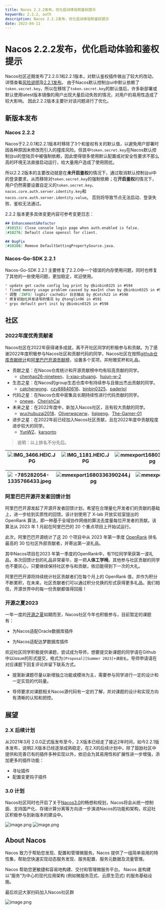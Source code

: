 ```yaml
---
title: Nacos 2.2.2发布，优化启动体验和鉴权提示
keywords: 2.2.2, auth
description: Nacos 2.2.2发布，优化启动体验和鉴权提示
date: 2023-04-11
---
```

# Nacos 2.2.2发布，优化启动体验和鉴权提示

Nacos社区近期发布了2.2.0.1和2.2.1版本，对默认鉴权插件做出了较大的改动，详情查看[风险说明](https://nacos.io/zh-cn/blog/announcement-token-secret-key.html)及[2.2.1发布](https://nacos.io/zh-cn/blog/2.2.1-release.html)。
由于Nacos默认控制台ui中默认依赖了`token.secret.key`，所以在移除了`token.secret.key`的默认值后，许多新部署或默认使用latest版本镜像的用户出现大量启动失败的情况，对用户的易用性造成了较大影响。
因此2.2.2版本主要针对该问题进行了优化。

## 新版本发布
### Nacos 2.2.2

Nacos于2.2.0.1和2.2.1版本时移除了3个和鉴权有关的默认值，以避免用户部署时因各种原因未修改而引入的撞库风险。但其中`token.secret.key`在Nacos默认控制台ui的登陆页中被强制依赖，因此使得很多使用默认配置或对安全性要求不那么高的环境无法直接启动运行，给大量用户造成了使用困扰。

所以2.2.2版本的主要改动就是在**未开启鉴权**的情况下，通过取消默认控制台ui中的登录要求，从而移除对`token.secret.key`的强制依赖；在**开启鉴权**的情况下，用户仍然需要设置自定义的`token.secret.key`、`nacos.core.auth.server.identity.key`和 `nacos.core.auth.server.identity.value`。
否则将导致节点无法启动、登录失败、鉴权无法通过。

2.2.2 版本更多具体变更内容可参考变更日志：

```markdown
## Enhancement&Refactor
[#10153] Close console login page when auth.enabled is false.
[#10276] Default close openssl for client.

## BugFix
[#10208] Remove DefaultSettingPropertySource.java.
```

### Nacos-Go-SDK 2.2.1
Nacos-Go-SDK 2.2.1 主要修复了2.2.0中一个错误的内存使用问题，同时也修复了其他的一些使用问题，更加稳定，欢迎使用。

```markdown
* update get cache config log print by @binbin0325 in #594
* fixed memory usage problem caused by maxInt chan by @binbin0325 in #596
* 调整 [INFO] logDir cacheDir 日志输出 by @Cotch22 in #590
* 修复初始化并发读写的情况 by @tonglin96 in #591
* grpc default port init by @binbin0325 in #598
```

## 社区
### 2022年度优秀贡献者

Nacos社区在2022年获得诸多成就，离不开社区同学的积极参与和贡献。为了感谢2022年度积极参与Nacos社区和贡献代码的同学，Nacos社区在按照[github仓库贡献统计](https://github.com/alibaba/nacos/graphs/contributors)和[阿里巴巴开源贡献榜](https://opensource.alibaba.com/contribution_leaderboard/details?projectValue=nacos&timeType=month&time=1677600000000)，设置多个奖项，并附赠奖杯和礼品。

- 贡献之星：在Nacos仓库统计和开源贡献榜中均有较高贡献的同学。
   - [chenhao26-nineteen](https://github.com/chenhao26-nineteen)、[li-xiao-shuang](https://github.com/li-xiao-shuang)、[hujun-w-2](https://github.com/hujun-w-2)
- 生态之星：在Nacos的group生态仓库中有持续参与且做出杰出贡献的同学。
   - [catcherwong](https://github.com/catcherwong)、[czy88840616](https://github.com/czy88840616)、[binbin0325](https://github.com/binbin0325)、[paderlol](https://github.com/paderlol)
- 代码之星：在Nacos仓库中密集且长期持续性进行代码贡献的同学。
   - [onewe](https://github.com/onewe)、[CherishCai](https://github.com/CherishCai)
- 未来之星：在2022年度中，新加入Nacos社区，且有较大贡献的同学。
   - [wuchubuzai2018](https://github.com/wuchubuzai2018)、[Oliverwqcwrw](https://github.com/Oliverwqcwrw)、[liqipeng](https://github.com/liqipeng)、[The-Gamer-01](https://github.com/The-Gamer-01)
- 进步之星：在2022年前已经加入Nacos社区贡献，且在2022年度中贡献程度进步较大的同学。
   - [YunWZ](https://github.com/YunWZ)、[karsonto](https://github.com/karsonto)

> 说明：以上排名不分先后。

| ![IMG_3466.HEIC.JPG](https://cdn.nlark.com/yuque/0/2023/jpeg/1577777/1680852964284-2443605d-d594-4dc8-bb75-6da14cdd8f12.jpeg#averageHue=%23a07b5e&clientId=udb7e5972-f7b4-4&from=paste&height=437&id=u6436f8f0&name=IMG_3466.HEIC.JPG&originHeight=874&originWidth=1166&originalType=binary&ratio=2&rotation=0&showTitle=false&size=264073&status=done&style=none&taskId=u7e0f0ab0-a69e-47b3-ad71-b1f016221bf&title=&width=583) | ![IMG_1181.HEIC.JPG](https://cdn.nlark.com/yuque/0/2023/jpeg/1577777/1680852964324-f149c75c-b204-445c-a3b4-24aff8b79b5b.jpeg#averageHue=%23586c77&clientId=udb7e5972-f7b4-4&from=paste&height=437&id=uc7c2a34e&name=IMG_1181.HEIC.JPG&originHeight=874&originWidth=1166&originalType=binary&ratio=2&rotation=0&showTitle=false&size=247482&status=done&style=none&taskId=u7dfe30f4-5949-49b8-8a86-5d19ccd7324&title=&width=583) | ![mmexport1680323559666.jpg](https://cdn.nlark.com/yuque/0/2023/jpeg/1577777/1680852987035-7bb5cad5-fbb1-4764-8383-19ddd22fb996.jpeg#averageHue=%23929990&clientId=udb7e5972-f7b4-4&from=paste&height=477&id=uea2c475d&name=mmexport1680323559666.jpg&originHeight=954&originWidth=1279&originalType=binary&ratio=2&rotation=0&showTitle=false&size=114898&status=done&style=none&taskId=ub2325bbf-d12c-4937-96d2-fd0261d93c3&title=&width=639.5) | ![1426060892935891238.jpg](https://cdn.nlark.com/yuque/0/2023/jpeg/1577777/1681263310705-6a4bc1b0-b17a-4d46-9a82-597401cda18b.jpeg#averageHue=%23b59584&clientId=u0dc24e80-8387-4&from=drop&id=u054e0974&name=1426060892935891238.jpg&originHeight=874&originWidth=1166&originalType=binary&ratio=2&rotation=0&showTitle=false&size=211224&status=done&style=none&taskId=uee90003b-75bd-4847-a2fa-29e5b7523e6&title=) |
| --- | --- | --- | --- |

| ![-785282054-1335766433.jpeg](https://cdn.nlark.com/yuque/0/2023/jpeg/1577777/1681263479015-956f234c-10dd-4150-acb1-f5aed470bd3a.jpeg#averageHue=%239b9e97&clientId=ua7179cf3-e42b-4&from=drop&id=u92c70cc9&name=-785282054-1335766433.jpeg&originHeight=1166&originWidth=1166&originalType=binary&ratio=2&rotation=0&showTitle=false&size=904298&status=done&style=none&taskId=u87fee435-af68-44d7-928e-4fb0610365e&title=) | ![mmexport1680336390244.jpg](https://cdn.nlark.com/yuque/0/2023/jpeg/1577777/1681263583874-fc2c0b22-0d8f-405b-847a-c0c6076b8cb6.jpeg#averageHue=%23a7aaa3&clientId=u61417e98-ccbb-4&from=drop&id=u3d14b102&name=mmexport1680336390244.jpg&originHeight=1780&originWidth=1162&originalType=binary&ratio=2&rotation=0&showTitle=false&size=118932&status=done&style=none&taskId=ua477518c-0ee2-4ba8-bd7a-461c4a3f0e9&title=) | ![mmexport1680339291530.jpg](https://cdn.nlark.com/yuque/0/2023/jpeg/1577777/1681263589035-47d7ba3c-615a-4b17-a76d-df8c9f01c441.jpeg#averageHue=%23c4c2b8&clientId=u61417e98-ccbb-4&from=drop&id=u24a8e681&name=mmexport1680339291530.jpg&originHeight=2066&originWidth=1162&originalType=binary&ratio=2&rotation=0&showTitle=false&size=447708&status=done&style=none&taskId=u01e12f78-7602-4938-a19f-93e79692b42&title=) |
| --- | --- | --- |

### 阿里巴巴开源开发者回馈计划
阿里巴巴开源发起了开源开发者回馈计划，希望在合理量化开发者们的贡献的基础上，进一步给到实质性的回馈。该计划使用了 X-lab 开放实验室提出的 OpenRank 算法，即一种基于全域协作网络的算法去度量每位开发者的贡献。该算法从 2023 年 1 月起在阿里巴巴的 20 个重点项目上开始试运行。

此次，阿里巴巴开源统计了这 20 个项目中从 2023 年第一季度 [OpenRank](https://opensource.alibaba.com/contribution_leaderboard/details?projectValue=nacos&timeType=month&time=1677600000000) 排名最高的 30 位社区外部贡献者，并寄出第一波礼品。

其中Nacos项目在2023 年第一季度的OpenRank中，有11位同学荣获第一波礼品，本次回馈计划的礼品非常豪华，是一把**人体工学椅**。其他参与社区贡献的同学也不要灰心，只要继续保持社区参与和贡献，依旧能得到下一次的大礼。

阿里巴巴开源将持续统计社区贡献者们在每个月上的 OpenRank 值，并作为积分不断累积，在未来，社区贡献者们可以通过积分兑换的形式获得更多礼品。我们相信，开源世界中的每一份贡献都值得回报！

### 开源之夏2023

一年一度的[开源之夏](https://summer-ospp.ac.cn/org/orgdetail/ab188e59-fab8-468f-bc89-bdc2bd8b5e64)如期而至，Nacos社区今年也积极参与，目前暂定的课题有：

- 为Nacos适配Oracle数据库插件

- 为Nacos适配达梦数据库插件

欢迎社区同学积极提供课题，尝试成为导师，想要提交新课题的同学请在Github中以issue的形式提交，格式为`[Proposal][Summer 2023]+课题名`，导师申请请在对应课题下回复评论并留下联系方式。

- 提案新课题尽量以新增独立功能或模块为主，需要参与同学进行一定的设计和一定实现的代码量。

- 导师要求对课题相关Nacos源代码有一定的了解，并对课题的设计和实现方向有清晰的认知和把控。

## 展望
### 2.X 后续计划

从2021年3月 2.0.0正式版发布至今，2.X版本已经走了接近2年时间，如今2.2.1版本发布，说明2.X版本已经逐渐成熟稳定，在2.X的后续计划中，除了鼓励社区中提供和完善已有的插件多种实现以外，依旧会为其易用性和扩展性进一步增强，添加更多的插件功能：

- 寻址插件
- 配置变更钩子插件
### 3.0 计划

Nacos社区同时也开启了关于[Nacos3.0](https://mp.weixin.qq.com/s/8UwwD_WxSJINP8Qr_1wogg)的畅想和规划，Nacos将会从统一控制面、支持国产化、存储计算分离等方向进一步演进Nacos的功能和架构，欢迎社区积极参与到新版本的建设中。

![image.png](/img/blog/2_2_0-release/220-roadmap.png)
![image.png](https://cdn.nlark.com/yuque/0/2022/png/1577777/1660125280551-a2e881fe-d25e-4ebb-a28f-8e56683deef1.png#clientId=uf10cb19a-105c-4&crop=0&crop=0&crop=1&crop=1&from=url&id=Z9to1&margin=%5Bobject%20Object%5D&name=image.png&originHeight=794&originWidth=1650&originalType=binary&ratio=1&rotation=0&showTitle=false&size=185821&status=done&style=none&taskId=u63849e10-1dae-45cb-b559-04d106ebe86&title=#crop=0&crop=0&crop=1&crop=1&id=rUihF&originHeight=794&originWidth=1650&originalType=binary&ratio=1&rotation=0&showTitle=false&status=done&style=none&title=)

## About Nacos

Nacos 致力于帮助您发现、配置和管理微服务。Nacos 提供了一组简单易用的特性集，帮助您快速实现动态服务发现、服务配置、服务元数据及流量管理。

Nacos 帮助您更敏捷和容易地构建、交付和管理微服务平台。 Nacos 是构建以“服务”为中心的现代应用架构 (例如微服务范式、云原生范式) 的服务基础设施。

最后欢迎大家扫码加入Nacos社区群

![image.png](https://cdn.nlark.com/yuque/0/2023/png/1577777/1679276899363-83081d59-67c6-4501-9cf8-0d84ba7c6d7e.png#averageHue=%23c1c2c2&clientId=u9dfeac18-3281-4&from=paste&height=551&id=ubcf45e51&name=image.png&originHeight=1102&originWidth=854&originalType=binary&ratio=2&rotation=0&showTitle=false&size=155261&status=done&style=none&taskId=ud6bea1fe-b003-441b-a810-84435d2aeff&title=&width=427)

